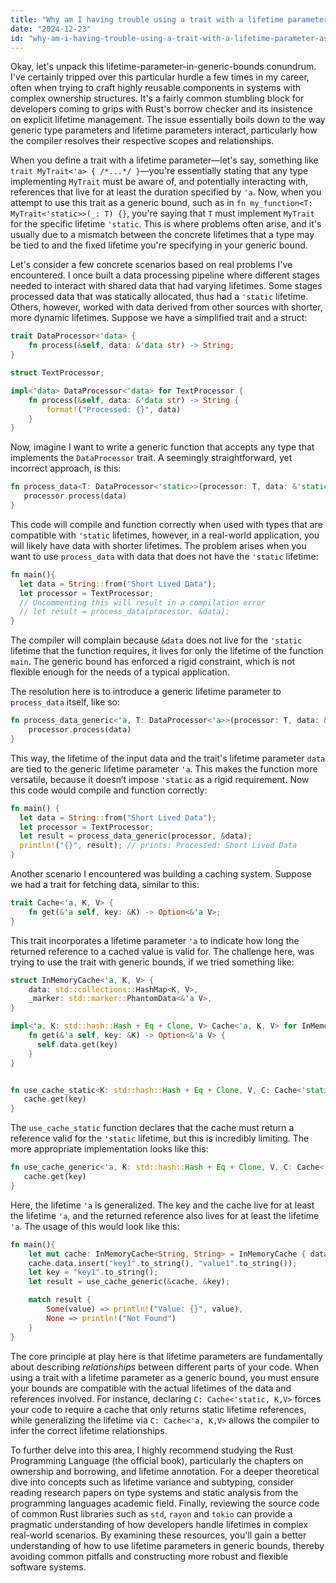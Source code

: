```yaml
---
title: "Why am I having trouble using a trait with a lifetime parameter as a generic bound?"
date: "2024-12-23"
id: "why-am-i-having-trouble-using-a-trait-with-a-lifetime-parameter-as-a-generic-bound"
---
```


Okay, let's unpack this lifetime-parameter-in-generic-bounds conundrum. I've certainly tripped over this particular hurdle a few times in my career, often when trying to craft highly reusable components in systems with complex ownership structures. It's a fairly common stumbling block for developers coming to grips with Rust's borrow checker and its insistence on explicit lifetime management. The issue essentially boils down to the way generic type parameters and lifetime parameters interact, particularly how the compiler resolves their respective scopes and relationships.

When you define a trait with a lifetime parameter—let's say, something like `trait MyTrait<'a> { /*...*/ }`—you're essentially stating that any type implementing `MyTrait` must be aware of, and potentially interacting with, references that live for at least the duration specified by `'a`. Now, when you attempt to use this trait as a generic bound, such as in `fn my_function<T: MyTrait<'static>>(_: T) {}`, you're saying that `T` must implement `MyTrait` for the specific lifetime `'static`. This is where problems often arise, and it's usually due to a mismatch between the concrete lifetimes that a type may be tied to and the fixed lifetime you're specifying in your generic bound.

Let's consider a few concrete scenarios based on real problems I've encountered. I once built a data processing pipeline where different stages needed to interact with shared data that had varying lifetimes. Some stages processed data that was statically allocated, thus had a `'static` lifetime. Others, however, worked with data derived from other sources with shorter, more dynamic lifetimes. Suppose we have a simplified trait and a struct:

```rust
trait DataProcessor<'data> {
    fn process(&self, data: &'data str) -> String;
}

struct TextProcessor;

impl<'data> DataProcessor<'data> for TextProcessor {
    fn process(&self, data: &'data str) -> String {
        format!("Processed: {}", data)
    }
}
```

Now, imagine I want to write a generic function that accepts any type that implements the `DataProcessor` trait. A seemingly straightforward, yet incorrect approach, is this:

```rust
fn process_data<T: DataProcessor<'static>>(processor: T, data: &'static str) -> String {
   processor.process(data)
}
```

This code will compile and function correctly when used with types that are compatible with `'static` lifetimes, however, in a real-world application, you will likely have data with shorter lifetimes. The problem arises when you want to use `process_data` with data that does not have the `'static` lifetime:

```rust
fn main(){
  let data = String::from("Short Lived Data");
  let processor = TextProcessor;
  // Uncommenting this will result in a compilation error
  // let result = process_data(processor, &data);
}
```

The compiler will complain because `&data` does not live for the `'static` lifetime that the function requires, it lives for only the lifetime of the function `main`. The generic bound has enforced a rigid constraint, which is not flexible enough for the needs of a typical application.

The resolution here is to introduce a generic lifetime parameter to `process_data` itself, like so:

```rust
fn process_data_generic<'a, T: DataProcessor<'a>>(processor: T, data: &'a str) -> String {
    processor.process(data)
}
```

This way, the lifetime of the input data and the trait's lifetime parameter `data` are tied to the generic lifetime parameter `'a`. This makes the function more versatile, because it doesn’t impose `'static` as a rigid requirement. Now this code would compile and function correctly:

```rust
fn main() {
  let data = String::from("Short Lived Data");
  let processor = TextProcessor;
  let result = process_data_generic(processor, &data);
  println!("{}", result); // prints: Processed: Short Lived Data
}
```

Another scenario I encountered was building a caching system. Suppose we had a trait for fetching data, similar to this:

```rust
trait Cache<'a, K, V> {
    fn get(&'a self, key: &K) -> Option<&'a V>;
}
```

This trait incorporates a lifetime parameter `'a` to indicate how long the returned reference to a cached value is valid for. The challenge here, was trying to use the trait with generic bounds, if we tried something like:

```rust
struct InMemoryCache<'a, K, V> {
    data: std::collections::HashMap<K, V>,
    _marker: std::marker::PhantomData<&'a V>,
}

impl<'a, K: std::hash::Hash + Eq + Clone, V> Cache<'a, K, V> for InMemoryCache<'a, K, V> {
    fn get(&'a self, key: &K) -> Option<&'a V> {
      self.data.get(key)
    }
}


fn use_cache_static<K: std::hash::Hash + Eq + Clone, V, C: Cache<'static, K, V>>(cache: &C, key: &K) -> Option<&V>{
   cache.get(key)
}
```

The `use_cache_static` function declares that the cache must return a reference valid for the `'static` lifetime, but this is incredibly limiting. The more appropriate implementation looks like this:

```rust
fn use_cache_generic<'a, K: std::hash::Hash + Eq + Clone, V, C: Cache<'a, K, V>>(cache: &'a C, key: &K) -> Option<&'a V>{
   cache.get(key)
}
```

Here, the lifetime `'a` is generalized. The key and the cache live for at least the lifetime `'a`, and the returned reference also lives for at least the lifetime `'a`. The usage of this would look like this:

```rust
fn main(){
    let mut cache: InMemoryCache<String, String> = InMemoryCache { data: std::collections::HashMap::new(), _marker: std::marker::PhantomData};
    cache.data.insert("key1".to_string(), "value1".to_string());
    let key = "key1".to_string();
    let result = use_cache_generic(&cache, &key);

    match result {
        Some(value) => println!("Value: {}", value),
        None => println!("Not Found")
    }
}
```

The core principle at play here is that lifetime parameters are fundamentally about describing *relationships* between different parts of your code. When using a trait with a lifetime parameter as a generic bound, you must ensure your bounds are compatible with the actual lifetimes of the data and references involved. For instance, declaring `C: Cache<'static, K,V>` forces your code to require a cache that only returns static lifetime references, while generalizing the lifetime via `C: Cache<'a, K,V>` allows the compiler to infer the correct lifetime relationships.

To further delve into this area, I highly recommend studying the Rust Programming Language (the official book), particularly the chapters on ownership and borrowing, and lifetime annotation. For a deeper theoretical dive into concepts such as lifetime variance and subtyping, consider reading research papers on type systems and static analysis from the programming languages academic field. Finally, reviewing the source code of common Rust libraries such as `std`, `rayon` and `tokio` can provide a pragmatic understanding of how developers handle lifetimes in complex real-world scenarios. By examining these resources, you'll gain a better understanding of how to use lifetime parameters in generic bounds, thereby avoiding common pitfalls and constructing more robust and flexible software systems.
